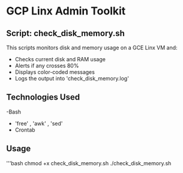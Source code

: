 # GCP Linx Admin Toolkit

## Script: check_disk_memory.sh
 
This scripts monitors disk and memory usage on a GCE Linx VM and:

- Checks current disk and RAM usage
- Alerts if any crosses 80%
- Displays color-coded messages
- Logs the output into 'check_disk_memory.log'

## Technologies Used

-Bash 
-  'free' , 'awk' , 'sed'
- Crontab

## Usage

'''bash
chmod +x check_disk_memory.sh
./check_disk_memory.sh
